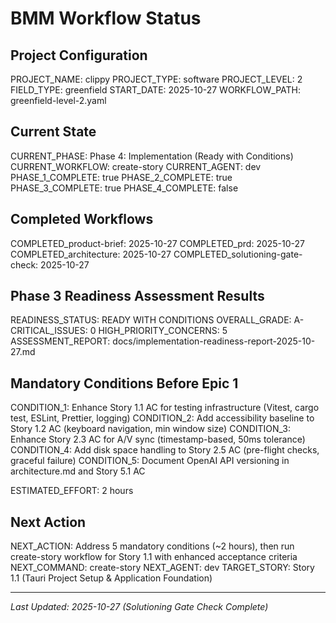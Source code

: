# BMM Workflow Status

## Project Configuration

PROJECT_NAME: clippy
PROJECT_TYPE: software
PROJECT_LEVEL: 2
FIELD_TYPE: greenfield
START_DATE: 2025-10-27
WORKFLOW_PATH: greenfield-level-2.yaml

## Current State

CURRENT_PHASE: Phase 4: Implementation (Ready with Conditions)
CURRENT_WORKFLOW: create-story
CURRENT_AGENT: dev
PHASE_1_COMPLETE: true
PHASE_2_COMPLETE: true
PHASE_3_COMPLETE: true
PHASE_4_COMPLETE: false

## Completed Workflows

COMPLETED_product-brief: 2025-10-27
COMPLETED_prd: 2025-10-27
COMPLETED_architecture: 2025-10-27
COMPLETED_solutioning-gate-check: 2025-10-27

## Phase 3 Readiness Assessment Results

READINESS_STATUS: READY WITH CONDITIONS
OVERALL_GRADE: A-
CRITICAL_ISSUES: 0
HIGH_PRIORITY_CONCERNS: 5
ASSESSMENT_REPORT: docs/implementation-readiness-report-2025-10-27.md

## Mandatory Conditions Before Epic 1

CONDITION_1: Enhance Story 1.1 AC for testing infrastructure (Vitest, cargo test, ESLint, Prettier, logging)
CONDITION_2: Add accessibility baseline to Story 1.2 AC (keyboard navigation, min window size)
CONDITION_3: Enhance Story 2.3 AC for A/V sync (timestamp-based, 50ms tolerance)
CONDITION_4: Add disk space handling to Story 2.5 AC (pre-flight checks, graceful failure)
CONDITION_5: Document OpenAI API versioning in architecture.md and Story 5.1 AC

ESTIMATED_EFFORT: 2 hours

## Next Action

NEXT_ACTION: Address 5 mandatory conditions (~2 hours), then run create-story workflow for Story 1.1 with enhanced acceptance criteria
NEXT_COMMAND: create-story
NEXT_AGENT: dev
TARGET_STORY: Story 1.1 (Tauri Project Setup & Application Foundation)

---

_Last Updated: 2025-10-27 (Solutioning Gate Check Complete)_
